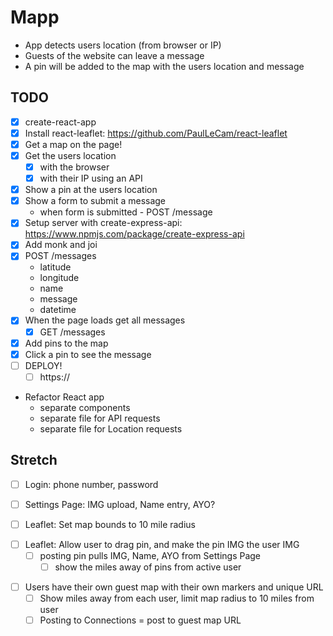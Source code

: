 # Mapp

- App detects users location (from browser or IP)
- Guests of the website can leave a message
- A pin will be added to the map with the users location and message

## TODO

- [x] create-react-app
- [x] Install react-leaflet: https://github.com/PaulLeCam/react-leaflet
- [x] Get a map on the page!
- [x] Get the users location
  - [x] with the browser
  - [x] with their IP using an API
- [x] Show a pin at the users location
- [x] Show a form to submit a message
  - when form is submitted - POST /message
- [x] Setup server with create-express-api: https://www.npmjs.com/package/create-express-api
- [x] Add monk and joi
- [x] POST /messages
  - latitude
  - longitude
  - name
  - message
  - datetime
- [x] When the page loads get all messages
  - [x] GET /messages
- [x] Add pins to the map
- [x] Click a pin to see the message
- [ ] DEPLOY!
  - [ ] https://
- Refactor React app
  - separate components
  - separate file for API requests
  - separate file for Location requests

## Stretch

- [ ] Login: phone number, password
- [ ] Settings Page: IMG upload, Name entry, AYO?

- [ ] Leaflet: Set map bounds to 10 mile radius

* [ ] Leaflet: Allow user to drag pin, and make the pin IMG the user IMG
  - [ ] posting pin pulls IMG, Name, AYO from Settings Page
    - [ ] show the miles away of pins from active user

- [ ] Users have their own guest map with their own markers and unique URL
  - [ ] Show miles away from each user, limit map radius to 10 miles from user
  - [ ] Posting to Connections = post to guest map URL
